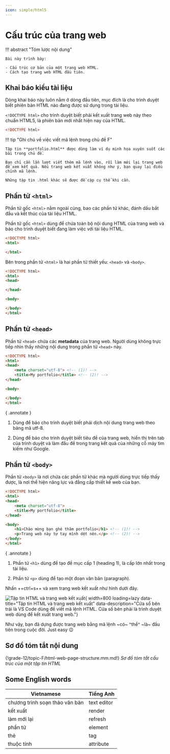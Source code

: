 ```yaml
---
icon: simple/html5
---
```


# Cấu trúc của trang web

!!! abstract "Tóm lược nội dung"

    Bài này trình bày:

    - Cấu trúc cơ bản của một trang web HTML.
    - Cách tạo trang web HTML đầu tiên.

## Khai báo kiểu tài liệu

Dòng khai báo này luôn nằm ở dòng đầu tiên, mục đích là cho trình duyệt biết phiên bản HTML nào đang được sử dụng trong tài liệu.

`<!DOCTYPE html>` cho trình duyệt biết phải kết xuất trang web này theo chuẩn HTML5, là phiên bản mới nhất hiện nay của HTML.

``` html title="portfolio.html" linenums="1"
<!DOCTYPE html>
```

!!! tip "Ghi chú về việc viết mã lệnh trong chủ đề F"

    Tập tin **portfolio.html** được dùng làm ví dụ minh họa xuyên suốt các bài trong chủ đề.

    Bạn chỉ cần lần lượt viết thêm mã lệnh vào, rồi làm mới lại trang web để xem kết quả. Nếu trang web kết xuất không như ý, bạn quay lại điều chỉnh mã lệnh.
    
    Những tập tin .html khác sẽ được đề cập cụ thể khi cần.

## Phần tử `<html>`

Phần tử gốc `<html>` nằm ngoài cùng, bao các phần tử khác, đánh dấu bắt đầu và kết thúc của tài liệu HTML.

Phần tử gốc `<html>` dùng để chứa toàn bộ nội dung HTML của trang web và báo cho trình duyệt biết đang làm việc với tài liệu HTML.

``` html title="portfolio.html" linenums="1" hl_lines="2-4"
<!DOCTYPE html>
<html>

</html>
```

Bên trong phần tử `<html>` là hai phần tử thiết yếu: `<head>` và `<body>`.

``` html title="portfolio.html" linenums="1" hl_lines="3-5 7-9"
<!DOCTYPE html>
<html>
<head>

</head>

<body>

</body>
</html>
```

## Phần tử `<head>`

Phần tử `<head>` chứa các **metadata** của trang web. Người dùng không trực tiếp nhìn thấy những nội dung trong phần tử `<head>` này.

``` html title="portfolio.html" linenums="1" hl_lines="4 5"
<!DOCTYPE html>
<html>
<head>
    <meta charset="utf-8"> <!-- (1)! -->
    <title>My portfolio</title> <!-- (2)! -->
</head>

<body>

</body>
</html>
```
{ .annotate }

1.  Dùng để báo cho trình duyệt biết phải dịch nội dung trang web theo bảng mã utf-8.

2.  Dùng để báo cho trình duyệt biết tiêu đề của trang web, hiển thị trên tab của trình duyệt và làm đầu đề trong trang kết quả của những cỗ máy tìm kiếm như Google.

## Phần tử `<body>`

Phần tử `<body>` là nơi chứa các phần tử khác mà người dùng trực tiếp thấy được, là nơi thể hiện năng lực và đẳng cấp thiết kế web của bạn.

``` html title="portfolio.html" linenums="1" hl_lines="9 10"
<!DOCTYPE html>
<html>
<head>
    <meta charset="utf-8">
    <title>My portfolio</title>
</head>

<body>
    <h1>Chào mừng bạn ghé thăm portfolio</h1> <!-- (1)! -->
    <p>Trang web này tự tay mình dệt nên.</p> <!-- (2)! -->
</body>
</html>
```
{ .annotate }

1.  Phần tử `<h1>` dùng để tạo đề mục cấp 1 (heading 1), là cấp lớn nhất trong tài liệu.

2.  Phần tử `<p>` dùng để tạo một đoạn văn bản (paragraph).

Nhấn ++ctrl+s++ và xem trang web kết xuất như hình dưới đây.

![Tập tin HTML và trang web kết xuất](https://lh3.googleusercontent.com/pw/AP1GczMTBLYaQJ6Ge20t9LmubGSKt6hpqbRaQh2FeHLXogde00SzH2KpzgH2XNoRCtTjafaPSV_yQE-nRa5cuyMPKd44VaVGcgubKE5qMUeop2wcMkmlv2Pt=w2400){ width=800 loading=lazy data-title="Tập tin HTML và trang web kết xuất" data-description="Cửa sổ bên trái là VS Code dùng để viết mã lệnh HTML. Cửa số bên phải là trình duyệt web dùng để kết xuất trang web."}

Như vậy, bạn đã dựng được trang web bằng mã lệnh ~có~ ^thể^ ~là~ đầu tiên trong cuộc đời. Just easy 😉

## Sơ đồ tóm tắt nội dung

{!grade-12/topic-F/html-web-page-structure.mm.md!}
*Sơ đồ tóm tắt cấu trúc của một tập tin HTML*

## Some English words

| Vietnamese | Tiếng Anh | 
| --- | --- |
| chương trình soạn thảo văn bản | text editor |
| kết xuất | render |
| làm mới lại | refresh |
| phần tử | element |
| thẻ | tag |
| thuộc tính | attribute |